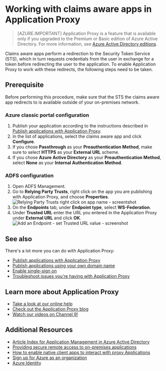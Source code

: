 <properties
	pageTitle="Working with Claims Aware Apps in Application Proxy"
	description="Covers how to get up and running with Azure AD Application Proxy."
	services="active-directory"
	documentationCenter=""
	authors="kgremban"
	manager="stevenpo"
	editor=""/>

<tags
	ms.service="active-directory"
	ms.workload="identity"
	ms.tgt_pltfrm="na"
	ms.devlang="na"
	ms.topic="article"
	ms.date="02/09/2016"
	ms.author="kgremban"/>



# Working with claims aware apps in Application Proxy

> [AZURE.IMPORTANT] Application Proxy is a feature that is available only if you upgraded to the Premium or Basic edition of Azure Active Directory. For more information, see [Azure Active Directory editions](active-directory-editions.md).

Claims aware apps perform a redirection to the Security Token Service (STS), which in turn requests credentials from the user in exchange for a token before redirecting the user to the application. To enable Application Proxy to work with these redirects, the following steps need to be taken.

## Prerequisite

Before performing this procedure, make sure that the STS the claims aware app redirects to is available outside of your on-premises network.


### Azure classic portal configuration

1. Publish your application according to the instructions described in [Publish applications with Application Proxy](active-directory-application-proxy-publish.md).
2. In the list of applications, select the claims aware app and click **Configure**.
3. If you chose **Passthrough** as your **Preauthentication Method**, make sure to select **HTTPS** as your **External URL** scheme.
4. If you chose **Azure Active Directory** as your **Preauthentication Method**, select **None** as your **Internal Authentication Method**.


### ADFS configuration

1. Open ADFS Management.
2. Go to **Relying Party Trusts**, right click on the app you are publishing with Application Proxy, and choose **Properties**.  
  ![Relying Party Trusts right click on app name - screentshot](./media/active-directory-application-proxy-claims-aware-apps/appproxyrelyingpartytrust.png)  
3. On the **Endpoints** tab, under **Endpoint type**, select **WS-Federation**.
4. Under **Trusted URL** enter the URL you entered in the Application Proxy under **External URL** and click **OK**.  
  ![Add an Endpoint - set Trusted URL value - screenshot](./media/active-directory-application-proxy-claims-aware-apps/appproxyendpointtrustedurl.png)  

## See also
There's a lot more you can do with Application Proxy:

- [Publish applications with Application Proxy](active-directory-application-proxy-publish.md)
- [Publish applications using your own domain name](active-directory-application-proxy-custom-domains.md)
- [Enable single-sign on](active-directory-application-proxy-sso-using-kcd.md)
- [Troubleshoot issues you're having with Application Proxy](active-directory-application-proxy-troubleshoot.md)

## Learn more about Application Proxy
- [Take a look at our online help](active-directory-application-proxy-enable.md)
- [Check out the Application Proxy blog](http://blogs.technet.com/b/applicationproxyblog/)
- [Watch our videos on Channel 9!](http://channel9.msdn.com/events/Ignite/2015/BRK3864)

## Additional Resources

- [Article Index for Application Management in Azure Active Directory](active-directory-apps-index.md)
- [Providing secure remote access to on-premises applications](active-directory-application-proxy-get-started.md)
- [How to enable native client apps to interact with proxy Applications](active-directory-application-proxy-native-client.md)
- [Sign up for Azure as an organization](sign-up-organization.md)
- [Azure Identity](fundamentals-identity.md)

